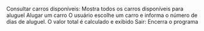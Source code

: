 Consultar carros disponíveis: Mostra todos os carros disponíveis para aluguel
Alugar um carro O usuário escolhe um carro e informa o número de dias de aluguel. O valor total é calculado e exibido
Sair: Encerra o programa
